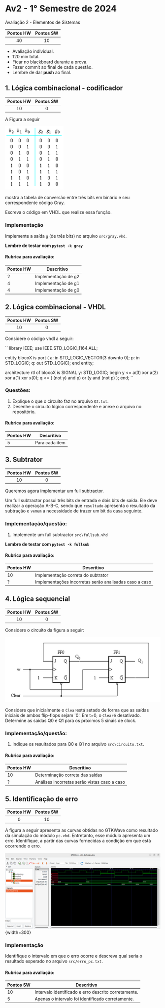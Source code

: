 # Av2 - 1° Semestre de 2024


Avaliação 2 - Elementos de Sistemas

| Pontos HW | Pontos SW |
|:---------:|:---------:|
| 40        | 10        |

- Avaliação individual.
- 120 min total.
- Ficar no blackboard durante a prova.
- Fazer commit ao final de cada questão.
- Lembre de dar **push** ao final.


## 1. Lógica combinacional - codificador

| Pontos HW | Pontos SW |
|:---------:|:---------:|
| 10        | 0         |

A Figura a seguir 

![](figs/gray.png)

mostra a tabela de conversão entre três bits em binário e seu correspondente código Gray.

Escreva o código em VHDL que realize essa função.


### Implementação

Implemente a saída `g` (de três bits) no arquivo `src/gray.vhd`.


**Lembre de testar com `pytest -k gray`**

#### Rubrica para avaliação:

| Pontos HW | Descritivo                                |
|-----------|-------------------------------------------|
| 2         | Implementação de g2 |
| 4         | Implementação de g1 |
| 4         | Implementação de g0 |


## 2. Lógica combinacional - VHDL

| Pontos HW | Pontos SW |
|:---------:|:---------:|
| 10        | 0         |

Considere o código vhdl a seguir:

``
library IEEE; 
use IEEE.STD_LOGIC_1164.ALL;

entity blocoX is
	port ( 
			a:   in  STD_LOGIC_VECTOR(3 downto 0);
            p:  in STD_LOGIC;
			q:  out STD_LOGIC);
end entity;

architecture rtl of blocoX is
            SIGNAL y: STD_LOGIC;
begin
            y <= a(3) xor a(2) xor a(1) xor x(0);
            q <= ( (not y) and p) or (y and (not p) );
end;
``

### Questões:

1. Explique o que o circuito faz no  arquivo `Q2.txt`.
2. Desenhe o circuito lógico correspondente e anexe o arquivo no repositório.


#### Rubrica para avaliação:

| Pontos HW | Descritivo                                 |
|-----------|--------------------------------------------|
| 5         | Para cada item |


## 3. Subtrator

| Pontos HW | Pontos SW |
|:---------:|:---------:|
| 10        | 0         |

Queremos agora implementar um full subtractor.

Um full subtractor possui três bits de entrada e dois bits de saída. Ele deve realizar a operação A-B-C, sendo que `resultado` apresenta o resultado da subtração e `vemum` a necessidade de trazer um bit da casa seguinte.


### Implementação/questão:

1. Implemente um full subtractor `src\fullsub.vhd`

**Lembre de testar com `pytest -k fullsub`**

#### Rubrica para avaliação:

| Pontos HW | Descritivo                                 |
|-----------|--------------------------------------------|
| 10        | Implementação correta do subtrator         |
| ?         | Implementações incorretas serão analisadas caso a caso     |

## 4. Lógica sequencial

| Pontos HW | Pontos SW |
|:---------:|:---------:|
| 10        | 0         |

Considere o circuito da figura a seguir:

![](figs/circuito.png)

Considere que inicialmente o `Clear`está setado de forma que as saídas iniciais de ambos flip-flops sejam '0'. 
Em t=0, o `Clear`é desativado.
Determine as saídas Q0 e Q1 para os próximos 5 sinais de clock.


### Implementação/questão:

1. Indique os resultados para Q0 e Q1 no arquivo `src\circuito.txt`.


#### Rubrica para avaliação:

| Pontos HW | Descritivo                                 |
|-----------|--------------------------------------------|
| 10        | Determinação correta das saídas            |
| ?         | Análises incorretas serão vistas caso a caso     |


## 5. Identificação de erro


| Pontos HW    | Pontos SW      |
| :--------:   | :--:           |
|    0         |  10            |

A figura a seguir apresenta as curvas obtidas no GTKWave como resultado da simulação do módulo `pc.vhd`.
Entretanto, esse módulo apresenta um erro. Identifique, a partir das curvas fornecidas a condição em que está ocorrendo o erro.

![](figs/erro.PNG){width=300}


### Implementação

Identifique o intervalo em que o erro ocorre e descreva qual seria o resultado esperado no arquivo `src/erro_pc.txt`.

#### Rubrica para avaliação:

| Pontos SW | Descritivo                                           |
|-----------|------------------------------------------------------|
| 10        | Intervalo identificado e erro descrito corretamente. |
| 5         | Apenas o intervalo foi identificado corretamente.    |

